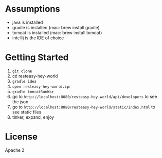 Assumptions
===========

* java is installed
* gradle is installed (mac: brew install gradle)
* tomcat is installed (mac: brew install tomcat)
* intellij is the IDE of choice

Getting Started
===============
1. `git clone`
2. cd resteasy-hey-world
3. `gradle idea`
4. `open resteasy-hey-world.ipr`
5. `gradle tomcatRunWar`
6. go to `http://localhost:8080/resteasy-hey-world/api/developers` to see the json
7. go to `http://localhost:8080/resteasy-hey-world/static/index.html` to see static files
8. tinker, expand, enjoy

License
=======
Apache 2
